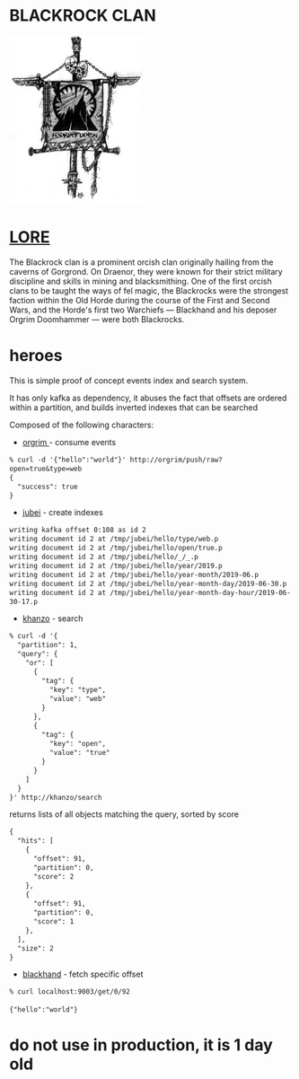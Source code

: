 # BLACKROCK CLAN

![blackrock](_/img/blackrock.jpg)

# [LORE](https://wow.gamepedia.com/Blackrock_clan)

The Blackrock clan is a prominent orcish clan originally hailing from
the caverns of Gorgrond. On Draenor, they were known for their strict
military discipline and skills in mining and blacksmithing. One of the
first orcish clans to be taught the ways of fel magic, the Blackrocks
were the strongest faction within the Old Horde during the course of
the First and Second Wars, and the Horde's first two Warchiefs —
Blackhand and his deposer Orgrim Doomhammer — were both Blackrocks.

# heroes

This is simple proof of concept events index and search system.

It has only kafka as dependency, it abuses the fact that offsets are
ordered within a partition, and builds inverted indexes that can be searched


Composed of the following characters:

* [orgrim ](orgrim/) - consume events

```
% curl -d '{"hello":"world"}' http://orgrim/push/raw?open=true&type=web
{
  "success": true
}

```


* [jubei](jubei/) - create indexes

```
writing kafka offset 0:108 as id 2
writing document id 2 at /tmp/jubei/hello/type/web.p
writing document id 2 at /tmp/jubei/hello/open/true.p
writing document id 2 at /tmp/jubei/hello/_/_.p
writing document id 2 at /tmp/jubei/hello/year/2019.p
writing document id 2 at /tmp/jubei/hello/year-month/2019-06.p
writing document id 2 at /tmp/jubei/hello/year-month-day/2019-06-30.p
writing document id 2 at /tmp/jubei/hello/year-month-day-hour/2019-06-30-17.p

```
* [khanzo](khanzo/) - search

```
% curl -d '{
  "partition": 1,
  "query": {
    "or": [
      {
        "tag": {
          "key": "type",
          "value": "web"
        }
      },
      {
        "tag": {
          "key": "open",
          "value": "true"
        }
      }
    ]
  }
}' http://khanzo/search
```

returns lists of all objects matching the query, sorted by score

```
{
  "hits": [
    {
      "offset": 91,
      "partition": 0,
      "score": 2
    },
    {
      "offset": 91,
      "partition": 0,
      "score": 1
    },
  ],
  "size": 2
}

```

* [blackhand](blackhand/) - fetch specific offset


```
% curl localhost:9003/get/0/92

{"hello":"world"}
```


# do not use in production, it is 1 day old
